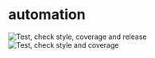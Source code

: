 # automation
![Test, check style, coverage and release](https://github.com/AOreshin/automation/workflows/Test,%20check%20style,%20coverage%20and%20release/badge.svg?branch=release%2F1.4.1)
![Test, check style and coverage](https://github.com/AOreshin/automation/workflows/Test,%20check%20style%20and%20coverage/badge.svg?branch=master)
